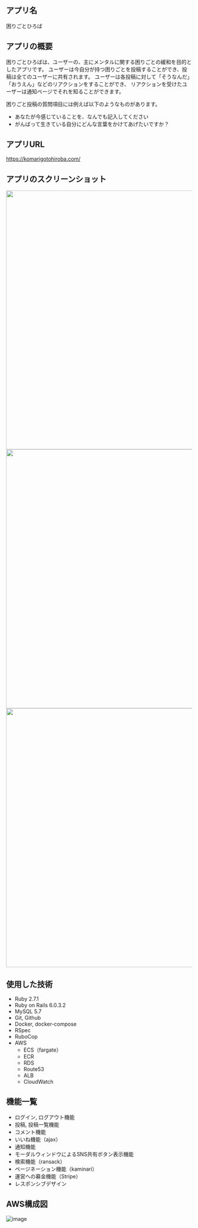 ## アプリ名
困りごとひろば

## アプリの概要
困りごとひろばは、ユーザーの、主にメンタルに関する困りごとの緩和を目的としたアプリです。
ユーザーは今自分が持つ困りごとを投稿することができ、投稿は全てのユーザーに共有されます。
ユーザーは各投稿に対して「そうなんだ」「おうえん」などのリアクションをすることができ、
リアクションを受けたユーザーは通知ページでそれを知ることができます。

困りごと投稿の質問項目には例えば以下のようなものがあります。
- あなたが今感じていることを、なんでも記入してください
- がんばって生きている自分にどんな言葉をかけてあげたいですか？

## アプリURL
https://komarigotohiroba.com/

## アプリのスクリーンショット
<img src="https://user-images.githubusercontent.com/66470480/117677818-c37a4a80-b1e9-11eb-80b7-42461d8e0ff1.png" width="700px">
<img src="https://user-images.githubusercontent.com/66470480/117677831-c6753b00-b1e9-11eb-9fb9-5a4b05bf4ac7.png" width="700px">
<img src="https://user-images.githubusercontent.com/66470480/117679367-2c15f700-b1eb-11eb-850c-1be1d1f3a979.png" width="700px">

## 使用した技術
- Ruby 2.7.1
- Ruby on Rails 6.0.3.2
- MySQL 5.7
- Git, Github
- Docker, docker-compose
- RSpec
- RuboCop
- AWS
  - ECS（fargate）
  - ECR
  - RDS
  - Route53
  - ALB
  - CloudWatch

## 機能一覧
- ログイン, ログアウト機能
- 投稿, 投稿一覧機能
- コメント機能
- いいね機能（ajax）
- 通知機能
- モーダルウィンドウによるSNS共有ボタン表示機能
- 検索機能（ransack）
- ページネーション機能（kaminari）
- 運営への募金機能（Stripe）
- レスポンシブデザイン

## AWS構成図
![image](https://user-images.githubusercontent.com/66470480/117675907-fd4a5180-b1e7-11eb-9a03-d612043da824.png)


